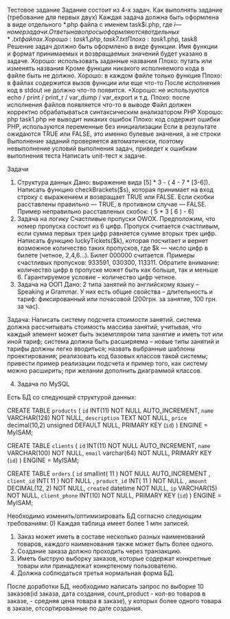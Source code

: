 Тестовое задание
Задание состоит из 4-х задач.
Как выполнять задание (требование для первых двух)
Каждая задача должна быть оформлена в виде отдельного *.php файла с именем task$i.php, где $i — номер задачи. Ответы на вопросы оформляются в отдельных *.txt файлах.
Хорошо: task1.php, task7.txt
Плохо: task$1.php, task8
Решение задач должно быть оформлено в виде функции. Имя функции и формат принимаемых и возвращаемых значений будет указано в задаче.
Хорошо: использовать заданные названия
Плохо: путать или изменять названия
Кроме функции никакого исполняемого кода в файле быть не должно. 
Хорошо: в каждом файле только функция
Плохо: в файлах содержится вызов функции или еще что-то
После исполнения код в stdout не должно что-то появится.
+Хорошо: не используются echo / print / print_r / var_dump / var_export и т.д.
Плохо: после исполнения файлов появляется что-то в выводе
Файл должен корректно обрабатываться синтаксическим анализатором PHP Хорошо: php task1.php не выводит никаких ошибок
Плохо: код содержит ошибки PHP, используются переменные без инициализации
Если в результате ожидаются TRUE или FALSE, это именно булевые значения, а не строки
Выполнение заданий проверяется автоматически, поэтому невыполнение условий выполнения задач, приведет к ошибкам выполнения теста
Написать unit-тест к задаче.

Задачи
1. Структура данных
Дано: выражение вида [5] * 3 - ( 4 - 7 * [3-6]).
Написать функцию checkBrackets($s), которая принимает на вход строку с выражением и возвращает TRUE или FALSE. Если скобки расставлены правильно — TRUE, в противном случае — FALSE.
Пример неправильно расставленых скобок: ( 5 * 3 [ 6 ) - 6]
2. Задача на логику
Счастливые пропуски OWOX.
Предположим, что номер пропуска состоит из 6 цифр. Пропуск считается счастливым, если сумма первых трех цифр равняется сумме вторых трех цифр.
Написать функцию luckyTickets($k), которая посчитает и вернет возможное количество таких пропусков, где $k — число цифр в билете (четное, 2,4,6...). Билет 000000 считается.
Примеры счастливых пропусков: 933591, 030300, 113311.
Обратите внимание: количество цифр в пропуске может быть как больше, так и меньше 6. Гарантируемое условие - количество цифр четное.
3. Задача на ООП
Дано: 2 типа занятий по английскому языку – Speaking и Grammar. У них есть общие свойства – длительность и тариф: фиксированный или почасовой (200грн. за занятие, 100 грн. за час). 

Задача: Написать систему подсчета стоимости занятий. 
система должна рассчитывать стоимость массива занятий, учитывая, что каждый элемент может быть экземпляром типа занятие и иметь тот или иной тариф;
cистема должна быть расширяема – новые типы занятий и тарифы должны легко вводиться;
назвать выбранные шаблоны проектирования;
реализовать код базовых классов такой системы;
привести пример реализации подсчета и пример того, как систему можно расширить;
при желании дополнить диаграммой классов.


4. Задача по MySQL

Есть БД со следующей структурой данных:

CREATE TABLE `products` (
	`id` INT(11) NOT NULL AUTO_INCREMENT,
	`name` VARCHAR(128) NOT NULL,
	`description` TEXT NOT NULL,
	`price` decimal(10,2) unsigned DEFAULT NULL,
	PRIMARY KEY (`id`)
) ENGINE = MyISAM;

CREATE TABLE `clients` (
	`id` INT(11) NOT NULL AUTO_INCREMENT,
	`name` VARCHAR(100) NOT NULL,
	`email` varchar(64) NOT NULL,
	PRIMARY KEY (`id`)
) ENGINE = MyISAM;

CREATE TABLE  `orders` (
	`id` smallint( 11 ) NOT NULL AUTO_INCREMENT ,
	`client_id` INT( 11 ) NOT NULL ,
	`product_id` INT( 11 ) NOT NULL ,
	`amount` DECIMAL(12, 2) NOT NULL,
	`created` datetime NOT NULL,
	`ip` VARCHAR(15) NOT NULL,
	`client_phone` INT(10) NOT NULL,
	PRIMARY KEY (`id`)
) ENGINE = MyISAM;

Необходимо изменить/оптимизировать БД согласно следующим требованиям:
0) Каждая таблица имеет более 1 млн записей.
1) Заказ может иметь в составе несколько разных наименований товаров, каждого наименования также может быть более одного.
2) Создание заказа должно проходить через транзакцию.
3) Иметь быструю выборку заказов, которые содержат конкретные товары или принадлежат конкртеному пользователю.
4) Должна соблюдаться третья нормальная форма БД.

После доработки БД, необходимо написать запрос по выборке 10 заказов(id заказа, дата создания, count_product - кол-во товаров в заказе, 	- средняя цена товара в заказе), у которых более одного товара в заказе, отсортированные по дате создания. 	

